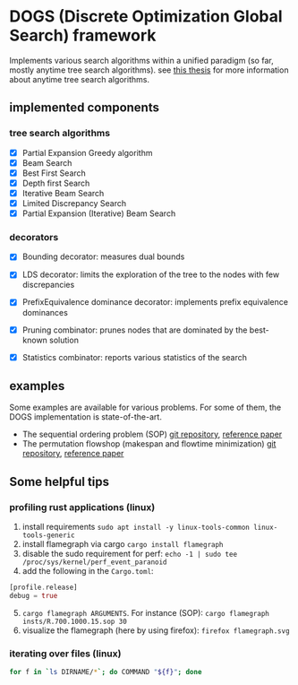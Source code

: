 # DOGS (Discrete Optimization Global Search) framework

Implements various search algorithms within a unified paradigm (so far, mostly anytime tree search algorithms).
see [this thesis](https://www.researchgate.net/publication/346063021_Anytime_tree_search_for_combinatorial_optimization) for more information about anytime tree search algorithms.

## implemented components

### tree search algorithms

- [X] Partial Expansion Greedy algorithm
- [X] Beam Search
- [X] Best First Search
- [X] Depth first Search
- [X] Iterative Beam Search
- [X] Limited Discrepancy Search
- [X] Partial Expansion (Iterative) Beam Search

### decorators

- [X] Bounding decorator: measures dual bounds
- [X] LDS decorator: limits the exploration of the tree to the nodes with few discrepancies
- [X] PrefixEquivalence dominance decorator: implements prefix equivalence dominances
- [X] Pruning combinator: prunes nodes that are dominated by the best-known solution
- [X] Statistics combinator: reports various statistics of the search


## examples

Some examples are available for various problems. For some of them, the DOGS implementation is state-of-the-art.

- The sequential ordering problem (SOP) [git repository](https://github.com/librallu/dogs-sop), [reference paper](https://www.researchgate.net/publication/343267812_Tree_search_for_the_Sequential_Ordering_Problem)
- The permutation flowshop (makespan and flowtime minimization) [git repository](https://github.com/librallu/dogs-pfsp), [reference paper](https://www.researchgate.net/publication/344219325_Iterative_beam_search_algorithms_for_the_permutation_flowshop)


## Some helpful tips


### profiling rust applications (linux)

1. install requirements ```sudo apt install -y linux-tools-common linux-tools-generic```
2. install flamegraph via cargo ```cargo install flamegraph```
3. disable the sudo requirement for perf: ```echo -1 | sudo tee /proc/sys/kernel/perf_event_paranoid```
4. add the following in the ``Cargo.toml``:
```rust
[profile.release]
debug = true
```
5. ```cargo flamegraph ARGUMENTS```. For instance (SOP): ```cargo flamegraph insts/R.700.1000.15.sop 30```
6. visualize the flamegraph (here by using firefox): ```firefox flamegraph.svg```



### iterating over files (linux)

```bash
for f in `ls DIRNAME/*`; do COMMAND "${f}"; done
```